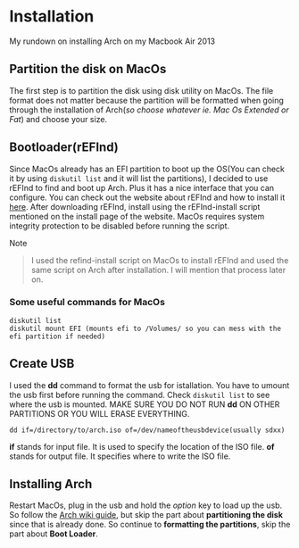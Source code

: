 # Installation
My rundown on installing Arch on my Macbook Air 2013

## Partition the disk on MacOs
The first step is to partition the disk using disk utility on MacOs. The file
format does not matter because the partition will be formatted when going
through the installation of Arch(*so choose whatever ie. Mac Os Extended or Fat*) and choose your size.

## Bootloader(rEFInd)
Since MacOs already has an EFI partition to boot up the OS(You can check it by
using `diskutil list` and it will list the partitions), I decided to use rEFInd
to find and boot up Arch. Plus it has a nice interface that you can configure.
You can check out the website about rEFInd and how to install it [here](http://www.rodsbooks.com/refind/).
After downloading rEFInd, install using the rEFInd-install script mentioned on
the install page of the website. MacOs requires system integrity protection to
be disabled before running the script.

Note
>I used the refind-install script on MacOs to install rEFInd and used the same script on Arch after installation. I will mention that process later on.

### Some useful commands for MacOs
```
diskutil list
diskutil mount EFI (mounts efi to /Volumes/ so you can mess with the efi partition if needed)
```

## Create USB 
I used the **dd** command to format the usb for istallation. You have to umount
the usb first before running the command. Check `diskutil list` to see where the
usb is mounted. MAKE SURE YOU DO NOT RUN **dd** ON OTHER PARTITIONS OR YOU WILL
ERASE EVERYTHING.

`dd if=/directory/to/arch.iso of=/dev/nameoftheusbdevice(usually sdxx)`

**if** stands for input file. It is used to specify the location of the ISO file.
**of** stands for output file. It specifies where to write the ISO file.

## Installing Arch
Restart MacOs, plug in the usb and hold the *option* key to load up the usb.
So follow the [Arch wiki guide](https://wiki.archlinux.org/index.php/Installation_guide), but skip the part about **partitioning the disk**
since that is already done. So continue to **formatting the partitions**, skip the
part about **Boot Loader**.

